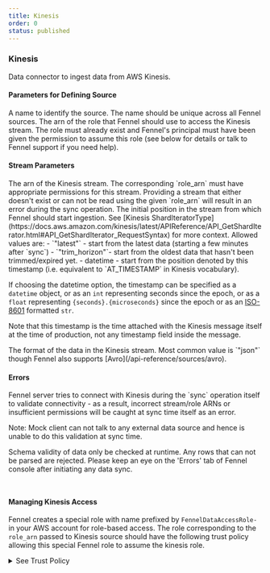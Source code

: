 ```yaml
---
title: Kinesis
order: 0
status: published
---
```

### Kinesis
Data connector to ingest data from AWS Kinesis.

#### Parameters for Defining Source

<Expandable title="name" type="str">
A name to identify the source. The name should be unique across all Fennel sources.
</Expandable>

<Expandable title="role_arn" type="str">
The arn of the role that Fennel should use to access the Kinesis stream. The role
must already exist and Fennel's principal must have been given the permission to 
assume this role (see below for details or talk to Fennel support if you need help).
</Expandable>


#### Stream Parameters

<Expandable title="stream_arn" type="str">
The arn of the Kinesis stream. The corresponding `role_arn` must have 
appropriate permissions for this stream. Providing a stream that either doesn't 
exist or can not be read using the given `role_arn` will result in an error 
during the sync operation.
</Expandable>

<Expandable title="init_position" type="str | datetime | float | int">
The initial position in the stream from which Fennel should start ingestion. 
See [Kinesis ShardIteratorType](https://docs.aws.amazon.com/kinesis/latest/APIReference/API_GetShardIterator.html#API_GetShardIterator_RequestSyntax) for more context. Allowed values are:
- `"latest"` - start from the latest data (starting a few minutes after `sync`)
- `"trim_horizon"`- start from the oldest data that hasn't been trimmed/expired yet.
- datetime - start from the position denoted by this timestamp (i.e. equivalent 
  to `AT_TIMESTAMP` in Kinesis vocabulary). 

If choosing the datetime option, the timestamp can be specified as a `datetime` 
object, or as an `int` representing seconds since the epoch, or as a `float` 
representing `{seconds}.{microseconds}` since the epoch or as an [ISO-8601](https://docs.python.org/3/library/datetime.html#datetime.date.fromisoformat) formatted `str`.

Note that this timestamp is the time attached with the Kinesis message itself at
the time of production, not any timestamp field inside the message.

</Expandable>

<Expandable title="format" type='"json" | Avro'>
The format of the data in the Kinesis stream. Most common value is `"json"` 
though Fennel also supports [Avro](/api-reference/sources/avro).
</Expandable>

#### Errors
<Expandable title="Connectivity problems">
Fennel server tries to connect with Kinesis during the `sync` operation
itself to validate connectivity - as a result, incorrect stream/role ARNs or 
insufficient permissions will be caught at sync time itself as an error.

Note: Mock client can not talk to any external data source and hence is unable to
do this validation at sync time.
</Expandable>

<Expandable title="Schema mismatch errors">
Schema validity of data only be checked at runtime. Any rows that 
can not be parsed are rejected. Please keep an eye on the 'Errors' tab of 
Fennel console after initiating any data sync.
</Expandable>

<pre snippet="api-reference/sources/kinesis#kinesis_at_timestamp"
    status="success" message="Using explicit timestamp as init position"
    highlight="4-15">
</pre>

<pre snippet="api-reference/sources/kinesis#kinesis_latest"
    status="success" message="Using latest as init position" highlight="11">
</pre>

#### Managing Kinesis Access

Fennel creates a special role with name prefixed by `FennelDataAccessRole-` in 
your AWS account for role-based access. The role corresponding to the `role_arn`
passed to Kinesis source should have the following trust policy allowing this 
special Fennel role to assume the kinesis role. 

<details>

<summary>See Trust Policy </summary>

Specify the exact `role_arn` in the form
`arn:aws:iam::<fennel-data-plane-account-id>:role/<FennelDataAccessRole-...>` without any wildcards.
```
{
    "Version": "2012-10-17",
    "Statement": [
        {
            "Sid": "",
            "Effect": "Allow",
            "Principal": {
                "AWS": [
                    "<role_arn>"
                ]
            },
            "Action": "sts:AssumeRole"
        }
    ]
}
```

Also attach the following permission policy. Add more streams to the Resource 
field if more than one streams need to be consumed via this role. Here 
the `account-id` is your account where the stream lives.

```
{
  "Version": "2012-10-17",
  "Statement": [
    {
      "Sid": "AllowKinesisAccess",
      "Effect": "Allow",
      "Action": [
        "kinesis:DescribeStream",
        "kinesis:DescribeStreamSummary",
        "kinesis:DescribeStreamConsumer",
        "kinesis:RegisterStreamConsumer",
        "kinesis:ListShards",
        "kinesis:GetShardIterator",
        "kinesis:SubscribeToShard",
        "kinesis:GetRecords"
      ],
      "Resource": [
        "arn:aws:kinesis:<region>:<account-id>:stream/<stream-name>",
        "arn:aws:kinesis:<region>:<account-id>:stream/<stream-name>/*"
      ]
    }
  ]
}
```


</details>




